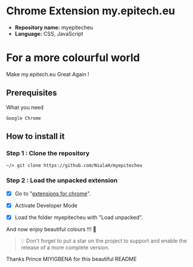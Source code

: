 # Chrome Extension my.epitech.eu

-   **Repository name:** myepitecheu
-   **Language:** CSS, JavaScript

# For a more colourful world

Make my.epitech.eu Great Again !

## Prerequisites

What you need

```
Google Chrome
```

## How to install it

### Step 1 : Clone the repository

```
~/> git clone https://github.com/NialaH/myepitecheu
```

### Step 2 : Load the unpacked extension

-[x] Go to "[extensions for chrome](chrome://extensions/)".

-[x] Activate Developer Mode

-[x] Load the folder myepitecheu with "Load unpacked".

And now enjoy beautiful colours !!! :rainbow:

> :bulb: Don't forget to put a star on the project to support and enable the release of a more complete version.

Thanks Prince MIYIGBENA for this beautiful README
